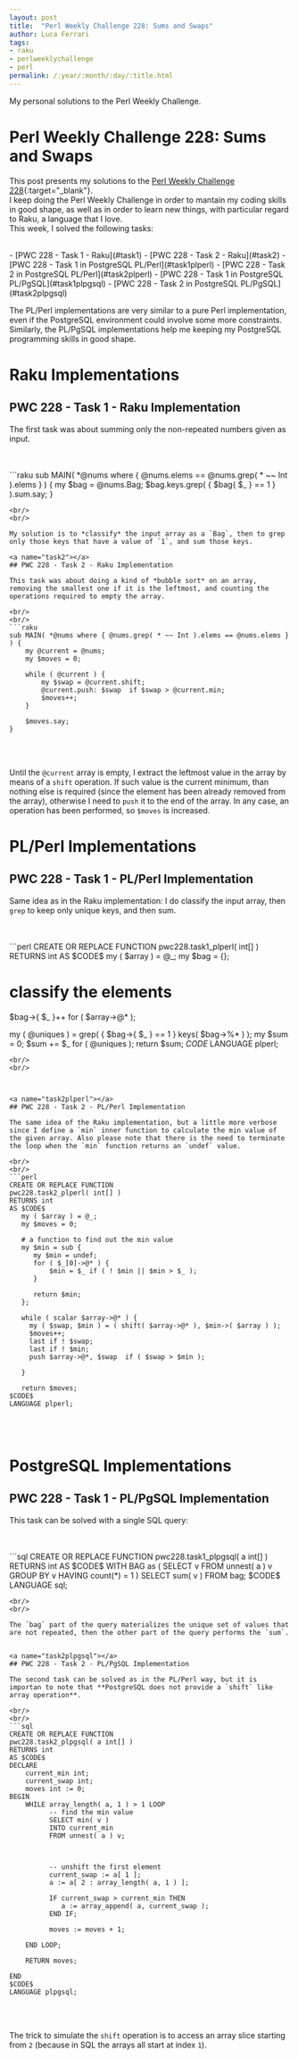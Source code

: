```yaml
---
layout: post
title:  "Perl Weekly Challenge 228: Sums and Swaps"
author: Luca Ferrari
tags:
- raku
- perlweeklychallenge
- perl
permalink: /:year/:month/:day/:title.html
---
```

My personal solutions to the Perl Weekly Challenge.

# Perl Weekly Challenge 228: Sums and Swaps

This post presents my solutions to the [Perl Weekly Challenge 228](https://perlweeklychallenge.org/blog/perl-weekly-challenge-228/){:target="_blank"}.
<br/>
I keep doing the Perl Weekly Challenge in order to mantain my coding skills in good shape, as well as in order to learn new things, with particular regard to Raku, a language that I love.
<br/>
This week, I solved the following tasks:

<br/>
- [PWC 228 - Task 1 - Raku](#task1)
- [PWC 228 - Task 2 - Raku](#task2)
- [PWC 228 - Task 1 in PostgreSQL PL/Perl](#task1plperl)
- [PWC 228 - Task 2 in PostgreSQL PL/Perl](#task2plperl)
- [PWC 228 - Task 1 in PostgreSQL PL/PgSQL](#task1plpgsql)
- [PWC 228 - Task 2 in PostgreSQL PL/PgSQL](#task2plpgsql)

The PL/Perl implementations are very similar to a pure Perl implementation, even if the PostgreSQL environment could involve some more constraints. Similarly, the PL/PgSQL implementations help me keeping my PostgreSQL programming skills in good shape.

# Raku Implementations

<a name="task1"></a>
## PWC 228 - Task 1 - Raku Implementation

The first task was about summing only the non-repeated numbers given as input.

<br/>
<br/>
```raku
sub MAIN( *@nums  where { @nums.elems == @nums.grep( * ~~ Int ).elems } ) {
    my $bag = @nums.Bag;
    $bag.keys.grep( { $bag{ $_ } == 1 } ).sum.say;
}

```
<br/>
<br/>

My solution is to *classify* the input array as a `Bag`, then to grep only those keys that have a value of `1`, and sum those keys.

<a name="task2"></a>
## PWC 228 - Task 2 - Raku Implementation

This task was about doing a kind of *bubble sort* on an array, removing the smallest one if it is the leftmost, and counting the operations required to empty the array.

<br/>
<br/>
```raku
sub MAIN( *@nums where { @nums.grep( * ~~ Int ).elems == @nums.elems } ) {
    my @current = @nums;
    my $moves = 0;

    while ( @current ) {
		my $swap = @current.shift;
		@current.push: $swap  if $swap > @current.min;
		$moves++;
    }

    $moves.say;
}

```
<br/>
<br/>

Until the `@current` array is empty, I extract the leftmost value in the array by means of a `shift` operation. If such value is the current minimum, than nothing else is required (since the element has been already removed from the array), otherwise I need to `push` it to the end of the array. In any case, an operation has been performed, so `$moves` is increased.



# PL/Perl Implementations


<a name="task1plperl"></a>
## PWC 228 - Task 1 - PL/Perl Implementation

Same idea as in the Raku implementation: I do classify the input array, then `grep` to keep only unique keys, and then sum.

<br/>
<br/>
```perl
CREATE OR REPLACE FUNCTION
pwc228.task1_plperl( int[] )
RETURNS int
AS $CODE$
   my ( $array ) = @_;
   my $bag = {};

   # classify the elements
   $bag->{ $_ }++ for ( $array->@* );

   my ( @uniques ) = grep( { $bag->{ $_ } == 1 } keys( $bag->%* ) );
   my $sum = 0;
   $sum += $_ for ( @uniques );
   return $sum;
$CODE$
LANGUAGE plperl;

```
<br/>
<br/>



<a name="task2plperl"></a>
## PWC 228 - Task 2 - PL/Perl Implementation

The same idea of the Raku implementation, but a little more verbose since I define a `min` inner function to calculate the min value of the given array. Also please note that there is the need to terminate the loop when the `min` function returns an `undef` value.

<br/>
<br/>
```perl
CREATE OR REPLACE FUNCTION
pwc228.task2_plperl( int[] )
RETURNS int
AS $CODE$
   my ( $array ) = @_;
   my $moves = 0;

   # a function to find out the min value
   my $min = sub {
      my $min = undef;
      for ( $_[0]->@* ) {
      	  $min = $_ if ( ! $min || $min > $_ );
      }

      return $min;
   };

   while ( scalar $array->@* ) {
   	 my ( $swap, $min ) = ( shift( $array->@* ), $min->( $array ) );
	 $moves++;
	 last if ! $swap;
	 last if ! $min;
	 push $array->@*, $swap  if ( $swap > $min );

   }

   return $moves;
$CODE$
LANGUAGE plperl;

```
<br/>
<br/>


# PostgreSQL Implementations

<a name="task1plpgsql"></a>
## PWC 228 - Task 1 - PL/PgSQL Implementation

This task can be solved with a single SQL query:

<br/>
<br/>
```sql
CREATE OR REPLACE FUNCTION
pwc228.task1_plpgsql( a int[] )
RETURNS int
AS $CODE$
   WITH BAG as (
      SELECT v
      FROM unnest( a ) v
      GROUP BY v
      HAVING count(*) = 1
   )
   SELECT sum( v )
   FROM bag;
$CODE$
LANGUAGE sql;

```
<br/>
<br/>

The `bag` part of the query materializes the unique set of values that are not repeated, then the other part of the query performs the `sum`.


<a name="task2plpgsql"></a>
## PWC 228 - Task 2 - PL/PgSQL Implementation

The second task can be solved as in the PL/Perl way, but it is importan to note that **PostgreSQL does not provide a `shift` like array operation**.

<br/>
<br/>
```sql
CREATE OR REPLACE FUNCTION
pwc228.task2_plpgsql( a int[] )
RETURNS int
AS $CODE$
DECLARE
	current_min int;
	current_swap int;
	moves int := 0;
BEGIN
	WHILE array_length( a, 1 ) > 1 LOOP
	      -- find the min value
	      SELECT min( v )
	      INTO current_min
	      FROM unnest( a ) v;



	      -- unshift the first element
	      current_swap := a[ 1 ];
	      a := a[ 2 : array_length( a, 1 ) ];

	      IF current_swap > current_min THEN
	      	 a := array_append( a, current_swap );
	      END IF;

	      moves := moves + 1;

	END LOOP;

	RETURN moves;

END
$CODE$
LANGUAGE plpgsql;

```
<br/>
<br/>

The trick to simulate the `shift` operation is to access an array slice starting from `2` (because in SQL the arrays all start at index `1`).
